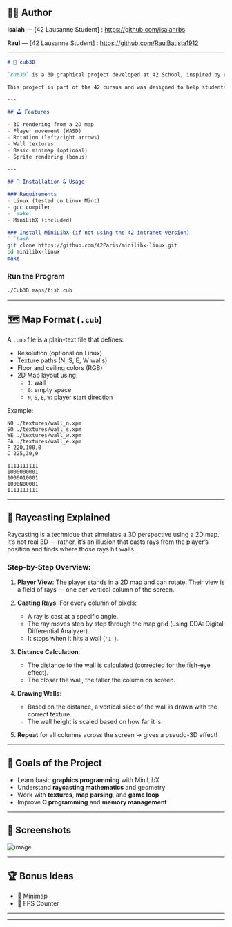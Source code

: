 ## 🧑‍💻 Author

**Isaiah** — [42 Lausanne Student] : https://github.com/isaiahrbs

**Raul** — [42 Lausanne Student] : https://github.com/RaulBatista1912

---

```markdown
# 🧱 cub3D

`cub3D` is a 3D graphical project developed at 42 School, inspired by early FPS games like *Wolfenstein 3D*. It renders a 3D view from a 2D map using **raycasting**, implemented entirely in C using the **MiniLibX** graphical library.

This project is part of the 42 cursus and was designed to help students understand basic graphical rendering, memory management, and mathematical concepts behind 3D engines.

---

## 🕹 Features

- 3D rendering from a 2D map
- Player movement (WASD)
- Rotation (left/right arrows)
- Wall textures
- Basic minimap (optional)
- Sprite rendering (bonus)

---

## 🔧 Installation & Usage

### Requirements
- Linux (tested on Linux Mint)
- gcc compiler
- `make`
- MiniLibX (included)

### Install MiniLibX (if not using the 42 intranet version)
```bash
git clone https://github.com/42Paris/minilibx-linux.git
cd minilibx-linux
make
```

### Run the Program
```bash
./Cub3D maps/fish.cub
```

---

## 🗺 Map Format (`.cub`)

A `.cub` file is a plain-text file that defines:
- Resolution (optional on Linux)
- Texture paths (N, S, E, W walls)
- Floor and ceiling colors (RGB)
- 2D Map layout using:
  - `1`: wall
  - `0`: empty space
  - `N`, `S`, `E`, `W`: player start direction

Example:
```
NO ./textures/wall_n.xpm
SO ./textures/wall_s.xpm
WE ./textures/wall_w.xpm
EA ./textures/wall_e.xpm
F 220,100,0
C 225,30,0

1111111111
1000000001
1000010001
1000N00001
1111111111
```

---

## 🧠 Raycasting Explained

Raycasting is a technique that simulates a 3D perspective using a 2D map. It’s not real 3D — rather, it’s an illusion that casts rays from the player’s position and finds where those rays hit walls.

### Step-by-Step Overview:

1. **Player View**: The player stands in a 2D map and can rotate. Their view is a field of rays — one per vertical column of the screen.

2. **Casting Rays**: For every column of pixels:
   - A ray is cast at a specific angle.
   - The ray moves step by step through the map grid (using DDA: Digital Differential Analyzer).
   - It stops when it hits a wall (`'1'`).

3. **Distance Calculation**:
   - The distance to the wall is calculated (corrected for the fish-eye effect).
   - The closer the wall, the taller the column on screen.

4. **Drawing Walls**:
   - Based on the distance, a vertical slice of the wall is drawn with the correct texture.
   - The wall height is scaled based on how far it is.

5. **Repeat** for all columns across the screen → gives a pseudo-3D effect!

---

## 🎯 Goals of the Project

- Learn basic **graphics programming** with MiniLibX
- Understand **raycasting mathematics** and geometry
- Work with **textures**, **map parsing**, and **game loop**
- Improve **C programming** and **memory management**

---

## 📸 Screenshots

![image](https://github.com/user-attachments/assets/0dbe0772-4372-46f1-9917-175de302c9d3)

---

## 🏆 Bonus Ideas

- 🧠 Minimap
- 👾 FPS Counter

---



---
```
